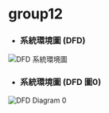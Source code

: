 # group12

+ ### 系統環境圖 (DFD)
![DFD 系統環境圖](https://user-images.githubusercontent.com/85491747/199305619-956413ec-030c-4921-bb9c-b489dc46b53d.png)

+ ### 系統環境圖 (DFD 圖0)
![DFD Diagram 0](https://user-images.githubusercontent.com/85491747/199305173-cfd347b4-5fe6-47eb-a09f-c234ec69add1.png)
